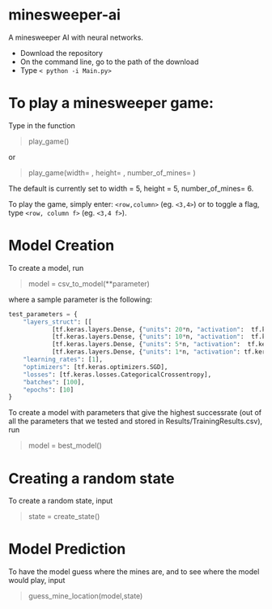 # minesweeper-ai
A minesweeper AI with neural networks. 

* Download the repository
* On the command line, go to the path of the download
* Type `< python -i Main.py>`

# To play a minesweeper game:
Type in the function 
>play_game()


or 
>play_game(width= , height= , number_of_mines= )

The default is currently set to width = 5, height = 5, number_of_mines= 6. 

To play the game, simply enter: `<row,column>` (eg. `<3,4>`) or to toggle a flag, type `<row, column f>` (eg. `<3,4 f>`). 


# Model Creation
To create a model, run 
>model = csv_to_model(**parameter)

where a sample parameter is the following:
```Python
test_parameters = {
    "layers_struct": [[
            [tf.keras.layers.Dense, {"units": 20*n, "activation":  tf.keras.activations.relu}],
            [tf.keras.layers.Dense, {"units": 10*n, "activation":  tf.keras.activations.relu}],
            [tf.keras.layers.Dense, {"units": 5*n, "activation":  tf.keras.activations.relu}],
            [tf.keras.layers.Dense, {"units": 1*n, "activation": tf.keras.activations.sigmoid}]]],
    "learning_rates": [1],
    "optimizers": [tf.keras.optimizers.SGD], 
    "losses": [tf.keras.losses.CategoricalCrossentropy],
    "batches": [100],
    "epochs": [10]
}
```
To create a model with parameters that give the highest successrate (out of all the parameters that we tested and stored in Results/TrainingResults.csv), run
>model = best_model()


# Creating a random state
To create a random state, input
>state = create_state()

# Model Prediction
To have the model guess where the mines are, and to see where the model would play, input
>guess_mine_location(model,state)
